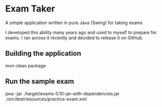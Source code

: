 # Exam Taker
A simple application written in pure Java (Swing) for taking exams

I developed this ability many years ago and used to myself to prepare for exams. I ran across it recently and decided
to release it on GitHub.

## Building the application

mvn clean package

## Run the sample exam

java -jar ./target/exams-0.10-jar-with-dependencies.jar ./src/test/resources/practice-exam.xml 


